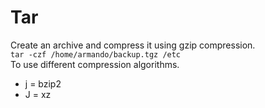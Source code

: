 # Tar

Create an archive and compress it using gzip compression.
\
```tar -czf /home/armando/backup.tgz /etc```
\
To use different compression algorithms.
- j = bzip2
- J = xz
